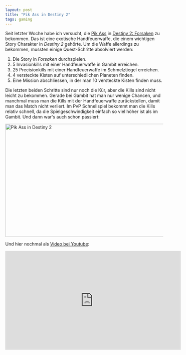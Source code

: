 ```yaml
---
layout: post
title: "Pik Ass in Destiny 2"
tags: gaming
---
```

Seit letzter Woche habe ich versucht, die [Pik Ass][0] in [Destiny 2: Forsaken][1] zu bekommen. Das ist eine exotische Handfeuerwaffe, die einem wichtigen Story Charakter in *Destiny 2* gehörte. Um die Waffe allerdings zu bekommen, mussten einige Quest-Schritte absolviert werden:

1. Die Story in *Forsaken* durchspielen.
2. 5 Invasionkills mit einer Handfeuerwaffe in Gambit erreichen.
3. 25 Precisionkills mit einer Handfeuerwaffe im Schmelztiegel erreichen.
4. 4 versteckte Kisten auf unterschiedlichen Planeten finden.
5. Eine Mission abschliessen, in der man 10 versteckte Kisten finden muss.

Die letzten beiden Schritte sind nur noch die Kür, aber die Kills sind nicht leicht zu bekommen. Gerade bei Gambit hat man nur wenige Chancen, und manchmal muss man die Kills mit der Handfeuerwaffe zurückstellen, damit man das Match nicht verliert. Im PvP Schnellspiel bekommt man die Kills relativ schnell, da die Spielgeschwindigkeit einfach so viel höher ist als im Gambit. Und dann war's auch schon passiert:

<a data-flickr-embed="true"  href="https://www.flickr.com/photos/cringe/44672153731/in/datetaken/" title="Pik Ass in Destiny 2"><img src="https://farm2.staticflickr.com/1854/44672153731_d009c1735c_z.jpg" width="640" height="360" alt="Pik Ass in Destiny 2"></a><script async src="//embedr.flickr.com/assets/client-code.js" charset="utf-8"></script>

Und hier nochmal als [Video bei Youtube][2]:

<iframe width="560" height="315" src="https://www.youtube-nocookie.com/embed/BDuPXWLuacU" frameborder="0" allow="autoplay; encrypted-media" allowfullscreen></iframe>

[0]: https://www.destinypedia.com/Ace_of_Spades
[1]: https://www.destinythegame.com/de/forsaken
[2]: https://www.youtube.com/watch?v=BDuPXWLuacU
